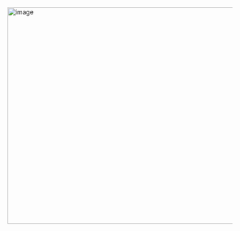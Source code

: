 <img width="1342" height="486" alt="image" src="https://github.com/user-attachments/assets/c7006b8e-4d81-4ee8-be8f-f05db0906602" />
